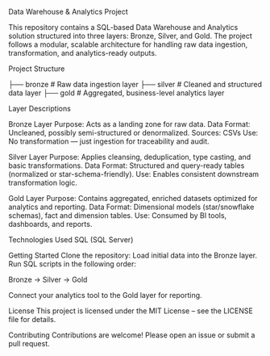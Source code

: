 Data Warehouse & Analytics Project


This repository contains a SQL-based Data Warehouse and Analytics solution structured into three layers: Bronze, Silver, and Gold. The project follows a modular, scalable architecture for handling raw data ingestion, transformation, and analytics-ready outputs.

Project Structure

├── bronze       # Raw data ingestion layer
├── silver       # Cleaned and structured data layer
├── gold         # Aggregated, business-level analytics layer


Layer Descriptions

Bronze Layer
Purpose: Acts as a landing zone for raw data.
Data Format: Uncleaned, possibly semi-structured or denormalized.
Sources: CSVs
Use: No transformation — just ingestion for traceability and audit.

Silver Layer
Purpose: Applies cleansing, deduplication, type casting, and basic transformations.
Data Format: Structured and query-ready tables (normalized or star-schema-friendly).
Use: Enables consistent downstream transformation logic.

Gold Layer
Purpose: Contains aggregated, enriched datasets optimized for analytics and reporting.
Data Format: Dimensional models (star/snowflake schemas), fact and dimension tables.
Use: Consumed by BI tools, dashboards, and reports.

Technologies Used
SQL (SQL Server)


Getting Started
Clone the repository:
Load initial data into the Bronze layer.
Run SQL scripts in the following order:

Bronze → Silver → Gold

Connect your analytics tool to the Gold layer for reporting.

License
This project is licensed under the MIT License – see the LICENSE file for details.

Contributing
Contributions are welcome! Please open an issue or submit a pull request.
